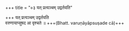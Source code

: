 +++
title = "०३ यत् प्रत्यञ्चम् उद्वर्तयति"

+++
यत् प्रत्यञ्चम् उद्वर्तयति  
वरुणायाप्सुषद आ वृश्चते ॥ +++(Bhatt. varuṇāyāpsuṣade cā)+++
